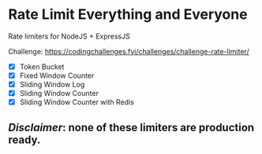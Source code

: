 # Rate Limit Everything and Everyone

Rate limiters for NodeJS + ExpressJS

Challenge: https://codingchallenges.fyi/challenges/challenge-rate-limiter/

- [x] Token Bucket
- [x] Fixed Window Counter
- [x] Sliding Window Log
- [x] Sliding Window Counter
- [x] Sliding Window Counter with Redis

## _Disclaimer_: none of these limiters are production ready.
